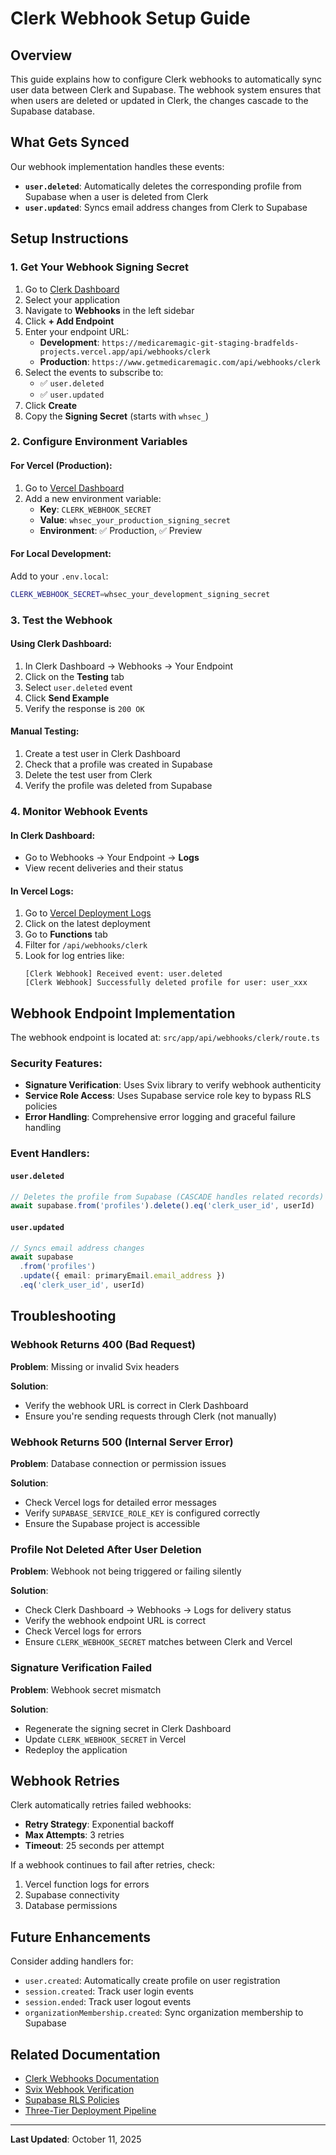 # Clerk Webhook Setup Guide

## Overview

This guide explains how to configure Clerk webhooks to automatically sync user data between Clerk and Supabase. The webhook system ensures that when users are deleted or updated in Clerk, the changes cascade to the Supabase database.

## What Gets Synced

Our webhook implementation handles these events:

- **`user.deleted`**: Automatically deletes the corresponding profile from Supabase when a user is deleted from Clerk
- **`user.updated`**: Syncs email address changes from Clerk to Supabase

## Setup Instructions

### 1. Get Your Webhook Signing Secret

1. Go to [Clerk Dashboard](https://dashboard.clerk.com)
2. Select your application
3. Navigate to **Webhooks** in the left sidebar
4. Click **+ Add Endpoint**
5. Enter your endpoint URL:
   - **Development**: `https://medicaremagic-git-staging-bradfelds-projects.vercel.app/api/webhooks/clerk`
   - **Production**: `https://www.getmedicaremagic.com/api/webhooks/clerk`
6. Select the events to subscribe to:
   - ✅ `user.deleted`
   - ✅ `user.updated`
7. Click **Create**
8. Copy the **Signing Secret** (starts with `whsec_`)

### 2. Configure Environment Variables

#### For Vercel (Production):

1. Go to [Vercel Dashboard](https://vercel.com/bradfelds-projects/medicaremagic/settings/environment-variables)
2. Add a new environment variable:
   - **Key**: `CLERK_WEBHOOK_SECRET`
   - **Value**: `whsec_your_production_signing_secret`
   - **Environment**: ✅ Production, ✅ Preview

#### For Local Development:

Add to your `.env.local`:

```bash
CLERK_WEBHOOK_SECRET=whsec_your_development_signing_secret
```

### 3. Test the Webhook

#### Using Clerk Dashboard:

1. In Clerk Dashboard → Webhooks → Your Endpoint
2. Click on the **Testing** tab
3. Select `user.deleted` event
4. Click **Send Example**
5. Verify the response is `200 OK`

#### Manual Testing:

1. Create a test user in Clerk Dashboard
2. Check that a profile was created in Supabase
3. Delete the test user from Clerk
4. Verify the profile was deleted from Supabase

### 4. Monitor Webhook Events

#### In Clerk Dashboard:

- Go to Webhooks → Your Endpoint → **Logs**
- View recent deliveries and their status

#### In Vercel Logs:

1. Go to [Vercel Deployment Logs](https://vercel.com/bradfelds-projects/medicaremagic)
2. Click on the latest deployment
3. Go to **Functions** tab
4. Filter for `/api/webhooks/clerk`
5. Look for log entries like:
   ```
   [Clerk Webhook] Received event: user.deleted
   [Clerk Webhook] Successfully deleted profile for user: user_xxx
   ```

## Webhook Endpoint Implementation

The webhook endpoint is located at: `src/app/api/webhooks/clerk/route.ts`

### Security Features:

- **Signature Verification**: Uses Svix library to verify webhook authenticity
- **Service Role Access**: Uses Supabase service role key to bypass RLS policies
- **Error Handling**: Comprehensive error logging and graceful failure handling

### Event Handlers:

#### `user.deleted`

```typescript
// Deletes the profile from Supabase (CASCADE handles related records)
await supabase.from('profiles').delete().eq('clerk_user_id', userId)
```

#### `user.updated`

```typescript
// Syncs email address changes
await supabase
  .from('profiles')
  .update({ email: primaryEmail.email_address })
  .eq('clerk_user_id', userId)
```

## Troubleshooting

### Webhook Returns 400 (Bad Request)

**Problem**: Missing or invalid Svix headers

**Solution**:

- Verify the webhook URL is correct in Clerk Dashboard
- Ensure you're sending requests through Clerk (not manually)

### Webhook Returns 500 (Internal Server Error)

**Problem**: Database connection or permission issues

**Solution**:

- Check Vercel logs for detailed error messages
- Verify `SUPABASE_SERVICE_ROLE_KEY` is configured correctly
- Ensure the Supabase project is accessible

### Profile Not Deleted After User Deletion

**Problem**: Webhook not being triggered or failing silently

**Solution**:

- Check Clerk Dashboard → Webhooks → Logs for delivery status
- Verify the webhook endpoint URL is correct
- Check Vercel logs for errors
- Ensure `CLERK_WEBHOOK_SECRET` matches between Clerk and Vercel

### Signature Verification Failed

**Problem**: Webhook secret mismatch

**Solution**:

- Regenerate the signing secret in Clerk Dashboard
- Update `CLERK_WEBHOOK_SECRET` in Vercel
- Redeploy the application

## Webhook Retries

Clerk automatically retries failed webhooks:

- **Retry Strategy**: Exponential backoff
- **Max Attempts**: 3 retries
- **Timeout**: 25 seconds per attempt

If a webhook continues to fail after retries, check:

1. Vercel function logs for errors
2. Supabase connectivity
3. Database permissions

## Future Enhancements

Consider adding handlers for:

- `user.created`: Automatically create profile on user registration
- `session.created`: Track user login events
- `session.ended`: Track user logout events
- `organizationMembership.created`: Sync organization membership to Supabase

## Related Documentation

- [Clerk Webhooks Documentation](https://clerk.com/docs/integrations/webhooks)
- [Svix Webhook Verification](https://docs.svix.com/receiving/verifying-payloads/how)
- [Supabase RLS Policies](../db/rls-policy-consolidation.md)
- [Three-Tier Deployment Pipeline](THREE_TIER_DEPLOYMENT_PIPELINE.md)

---

**Last Updated**: October 11, 2025
